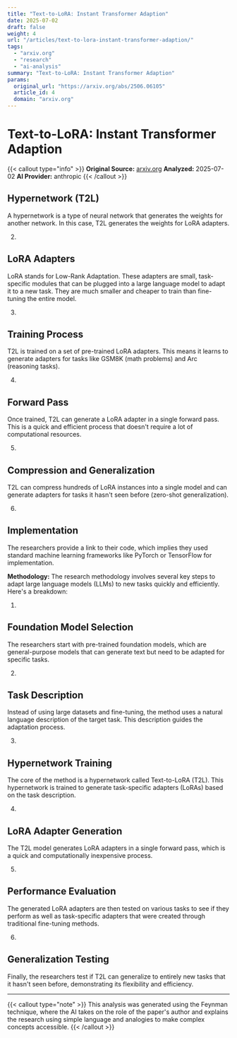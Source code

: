 ```yaml
---
title: "Text-to-LoRA: Instant Transformer Adaption"
date: 2025-07-02
draft: false
weight: 4
url: "/articles/text-to-lora-instant-transformer-adaption/"
tags:
  - "arxiv.org"
  - "research"
  - "ai-analysis"
summary: "Text-to-LoRA: Instant Transformer Adaption"
params:
  original_url: "https://arxiv.org/abs/2506.06105"
  article_id: 4
  domain: "arxiv.org"
---
```


# Text-to-LoRA: Instant Transformer Adaption

{{< callout type="info" >}}
**Original Source:** [arxiv.org](https://arxiv.org/abs/2506.06105)
**Analyzed:** 2025-07-02
**AI Provider:** anthropic
{{< /callout >}}

## Hypernetwork (T2L)

A hypernetwork is a type of neural network that generates the weights for another network. In this case, T2L generates the weights for LoRA adapters.

2.

## LoRA Adapters

LoRA stands for Low-Rank Adaptation. These adapters are small, task-specific modules that can be plugged into a large language model to adapt it to a new task. They are much smaller and cheaper to train than fine-tuning the entire model.

3.

## Training Process

T2L is trained on a set of pre-trained LoRA adapters. This means it learns to generate adapters for tasks like GSM8K (math problems) and Arc (reasoning tasks).

4.

## Forward Pass

Once trained, T2L can generate a LoRA adapter in a single forward pass. This is a quick and efficient process that doesn't require a lot of computational resources.

5.

## Compression and Generalization

T2L can compress hundreds of LoRA instances into a single model and can generate adapters for tasks it hasn't seen before (zero-shot generalization).

6.

## Implementation

The researchers provide a link to their code, which implies they used standard machine learning frameworks like PyTorch or TensorFlow for implementation.

**Methodology:** The research methodology involves several key steps to adapt large language models (LLMs) to new tasks quickly and efficiently. Here's a breakdown:

1.

## Foundation Model Selection

The researchers start with pre-trained foundation models, which are general-purpose models that can generate text but need to be adapted for specific tasks.

2.

## Task Description

Instead of using large datasets and fine-tuning, the method uses a natural language description of the target task. This description guides the adaptation process.

3.

## Hypernetwork Training

The core of the method is a hypernetwork called Text-to-LoRA (T2L). This hypernetwork is trained to generate task-specific adapters (LoRAs) based on the task description.

4.

## LoRA Adapter Generation

The T2L model generates LoRA adapters in a single forward pass, which is a quick and computationally inexpensive process.

5.

## Performance Evaluation

The generated LoRA adapters are then tested on various tasks to see if they perform as well as task-specific adapters that were created through traditional fine-tuning methods.

6.

## Generalization Testing

Finally, the researchers test if T2L can generalize to entirely new tasks that it hasn't seen before, demonstrating its flexibility and efficiency.


---

{{< callout type="note" >}}
This analysis was generated using the Feynman technique, where the AI takes on the role of the paper's author and explains the research using simple language and analogies to make complex concepts accessible.
{{< /callout >}}
